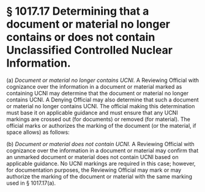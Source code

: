 # § 1017.17   Determining that a document or material no longer contains or does not contain Unclassified Controlled Nuclear Information.

(a) *Document or material no longer contains UCNI.* A Reviewing Official with cognizance over the information in a document or material marked as containing UCNI may determine that the document or material no longer contains UCNI. A Denying Official may also determine that such a document or material no longer contains UCNI. The official making this determination must base it on applicable guidance and must ensure that any UCNI markings are crossed out (for documents) or removed (for material). The official marks or authorizes the marking of the document (or the material, if space allows) as follows:


(b) *Document or material does not contain UCNI.* A Reviewing Official with cognizance over the information in a document or material may confirm that an unmarked document or material does not contain UCNI based on applicable guidance. No UCNI markings are required in this case; however, for documentation purposes, the Reviewing Official may mark or may authorize the marking of the document or material with the same marking used in § 1017.17(a).




